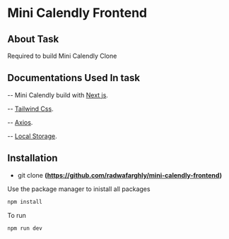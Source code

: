 
# Mini Calendly Frontend

## About Task

Required to build Mini Calendly Clone

## Documentations Used In task

-- Mini Calendly build with [Next js](https://nextjs.org/docs/getting-started).

-- [Tailwind Css](https://tailwindcss.com/).

-- [Axios](https://www.npmjs.com/package/axios).

-- [Local Storage](https://developer.mozilla.org/en-US/docs/Web/API/Window/localStorage).

## Installation
-   git clone **(https://github.com/radwafarghly/mini-calendly-frontend)**

Use the package manager to inistall all packages

```bash
npm install
```

To run

```bash
npm run dev
```
